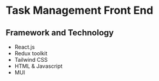 # Task Management Front End

## Framework and Technology
* React.js
* Redux toolkit
* Tailwind CSS
* HTML & Javascript
* MUI

